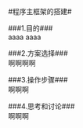 #程序主框架的搭建#	

###1.目的###	
aaaa
aaaa
 
###2.方案选择###	 
啊啊啊啊

###3.操作步骤###	   
啊啊啊

###4.思考和讨论###	 
啊啊啊
 